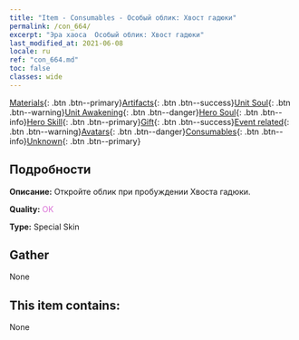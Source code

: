 ```yaml
---
title: "Item - Consumables - Особый облик: Хвост гадюки"
permalink: /con_664/
excerpt: "Эра хаоса  Особый облик: Хвост гадюки"
last_modified_at: 2021-06-08
locale: ru
ref: "con_664.md"
toc: false
classes: wide
---
```

 [Materials](/ItemsRU/){: .btn .btn--primary}[Artifacts](/ItemsRU/Artifacts/){: .btn .btn--success}[Unit Soul](/ItemsRU/UnitSoul/){: .btn .btn--warning}[Unit Awakening](/ItemsRU/UnitAwakening/){: .btn .btn--danger}[Hero Soul](/ItemsRU/HeroSoul/){: .btn .btn--info}[Hero Skill](/ItemsRU/HeroSkill/){: .btn .btn--primary}[Gift](/ItemsRU/Gift/){: .btn .btn--success}[Event related](/ItemsRU/Events/){: .btn .btn--warning}[Avatars](/ItemsRU/Avatars/){: .btn .btn--danger}[Consumables](/ItemsRU/Consumables/){: .btn .btn--info}[Unknown](/ItemsRU/Unknown/){: .btn .btn--primary}

## Подробности
 **Описание:** Откройте облик при пробуждении Хвоста гадюки.

 **Quality:** <span style="color: #DA70D6">OK</span>

 **Type:** Special Skin

## Gather

  None

## This item contains:

  None

